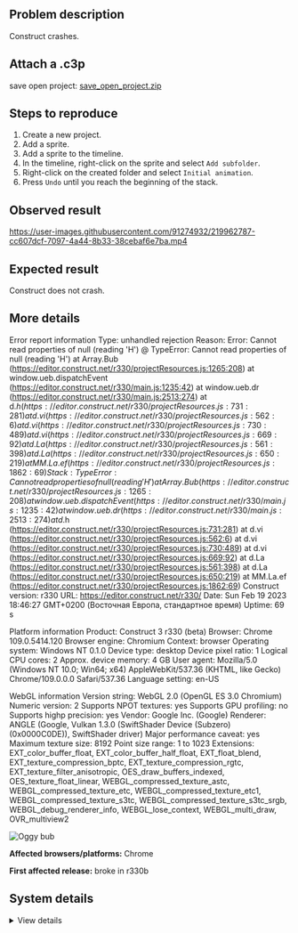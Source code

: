 ## Problem description

Construct crashes.

## Attach a .c3p

save open project: [save_open_project.zip](https://github.com/WilsonPercival/WilsonPercival/files/10777422/save_open_project.zip)

## Steps to reproduce

1. Create a new project.
2. Add a sprite.
3. Add a sprite to the timeline.
4. In the timeline, right-click on the sprite and select `Add subfolder`.
5. Right-click on the created folder and select `Initial animation`.
6. Press `Undo` until you reach the beginning of the stack.

## Observed result

https://user-images.githubusercontent.com/91274932/219962787-cc607dcf-7097-4a44-8b33-38cebaf6e7ba.mp4

## Expected result

Construct does not crash.

## More details

Error report information
Type: unhandled rejection
Reason: Error: Cannot read properties of null (reading 'H') @ TypeError: Cannot read properties of null (reading 'H') at Array.Bub (https://editor.construct.net/r330/projectResources.js:1265:208) at window.ueb.dispatchEvent (https://editor.construct.net/r330/main.js:1235:42) at window.ueb.dr (https://editor.construct.net/r330/main.js:2513:274) at d.$h (https://editor.construct.net/r330/projectResources.js:731:281) at d.vi (https://editor.construct.net/r330/projectResources.js:562:6) at d.vi (https://editor.construct.net/r330/projectResources.js:730:489) at d.vi (https://editor.construct.net/r330/projectResources.js:669:92) at d.La (https://editor.construct.net/r330/projectResources.js:561:398) at d.La (https://editor.construct.net/r330/projectResources.js:650:219) at MM.La.ef (https://editor.construct.net/r330/projectResources.js:1862:69)
Stack: TypeError: Cannot read properties of null (reading 'H') at Array.Bub (https://editor.construct.net/r330/projectResources.js:1265:208) at window.ueb.dispatchEvent (https://editor.construct.net/r330/main.js:1235:42) at window.ueb.dr (https://editor.construct.net/r330/main.js:2513:274) at d.$h (https://editor.construct.net/r330/projectResources.js:731:281) at d.vi (https://editor.construct.net/r330/projectResources.js:562:6) at d.vi (https://editor.construct.net/r330/projectResources.js:730:489) at d.vi (https://editor.construct.net/r330/projectResources.js:669:92) at d.La (https://editor.construct.net/r330/projectResources.js:561:398) at d.La (https://editor.construct.net/r330/projectResources.js:650:219) at MM.La.ef (https://editor.construct.net/r330/projectResources.js:1862:69)
Construct version: r330
URL: https://editor.construct.net/r330/
Date: Sun Feb 19 2023 18:46:27 GMT+0200 (Восточная Европа, стандартное время)
Uptime: 69 s

Platform information
Product: Construct 3 r330 (beta)
Browser: Chrome 109.0.5414.120
Browser engine: Chromium
Context: browser
Operating system: Windows NT 0.1.0
Device type: desktop
Device pixel ratio: 1
Logical CPU cores: 2
Approx. device memory: 4 GB
User agent: Mozilla/5.0 (Windows NT 10.0; Win64; x64) AppleWebKit/537.36 (KHTML, like Gecko) Chrome/109.0.0.0 Safari/537.36
Language setting: en-US

WebGL information
Version string: WebGL 2.0 (OpenGL ES 3.0 Chromium)
Numeric version: 2
Supports NPOT textures: yes
Supports GPU profiling: no
Supports highp precision: yes
Vendor: Google Inc. (Google)
Renderer: ANGLE (Google, Vulkan 1.3.0 (SwiftShader Device (Subzero) (0x0000C0DE)), SwiftShader driver)
Major performance caveat: yes
Maximum texture size: 8192
Point size range: 1 to 1023
Extensions: EXT_color_buffer_float, EXT_color_buffer_half_float, EXT_float_blend, EXT_texture_compression_bptc, EXT_texture_compression_rgtc, EXT_texture_filter_anisotropic, OES_draw_buffers_indexed, OES_texture_float_linear, WEBGL_compressed_texture_astc, WEBGL_compressed_texture_etc, WEBGL_compressed_texture_etc1, WEBGL_compressed_texture_s3tc, WEBGL_compressed_texture_s3tc_srgb, WEBGL_debug_renderer_info, WEBGL_lose_context, WEBGL_multi_draw, OVR_multiview2

![Oggy bub](https://user-images.githubusercontent.com/91274932/219962813-114044f4-33d8-4fa8-8643-26960d31a7f6.png)

**Affected browsers/platforms:** Chrome

**First affected release:** broke in r330b

## System details

<details><summary>View details</summary>

Platform information
Product: Construct 3 r330 (beta)
Browser: Chrome 109.0.5414.120
Browser engine: Chromium
Context: browser
Operating system: Windows NT 0.1.0
Device type: desktop
Device pixel ratio: 1
Logical CPU cores: 2
Approx. device memory: 4 GB
User agent: Mozilla/5.0 (Windows NT 10.0; Win64; x64) AppleWebKit/537.36 (KHTML, like Gecko) Chrome/109.0.0.0 Safari/537.36
Language setting: en-US

Local storage
Storage quota (approx): 59 gb
Storage usage (approx): 193 mb (0.3%)
Persistant storage: No

Browser support notes
This list contains missing features that are not required, but could improve performance or user experience if supported.

UI effects are disabled in settings.
WebGL indicates a major performance caveat. It is probably using software rendering.
WebGL information
Version string: WebGL 2.0 (OpenGL ES 3.0 Chromium)
Numeric version: 2
Supports NPOT textures: yes
Supports GPU profiling: no
Supports highp precision: yes
Vendor: Google Inc. (Google)
Renderer: ANGLE (Google, Vulkan 1.3.0 (SwiftShader Device (Subzero) (0x0000C0DE)), SwiftShader driver)
Major performance caveat: yes
Maximum texture size: 8192
Point size range: 1 to 1023
Extensions:

EXT_color_buffer_float
EXT_color_buffer_half_float
EXT_float_blend
EXT_texture_compression_bptc
EXT_texture_compression_rgtc
EXT_texture_filter_anisotropic
OES_draw_buffers_indexed
OES_texture_float_linear
WEBGL_compressed_texture_astc
WEBGL_compressed_texture_etc
WEBGL_compressed_texture_etc1
WEBGL_compressed_texture_s3tc
WEBGL_compressed_texture_s3tc_srgb
WEBGL_debug_renderer_info
WEBGL_lose_context
WEBGL_multi_draw
OVR_multiview2
Audio information
System sample rate: 48000 Hz
Output channels: 2
Output interpretation: speakers
Supported decode formats:

WebM Opus (audio/webm; codecs=opus)
Ogg Opus (audio/ogg; codecs=opus)
WebM Vorbis (audio/webm; codecs=vorbis)
Ogg Vorbis (audio/ogg; codecs=vorbis)
MPEG-4 AAC (audio/mp4; codecs=mp4a.40.5)
MP3 (audio/mpeg)
FLAC (audio/flac)
PCM WAV (audio/wav; codecs=1)
Supported encode formats:

WebM Opus (audio/webm; codecs=opus)
Video information
Supported decode formats:

WebM AV1 (video/webm; codecs=av01.0.00M.08)
MP4 AV1 (video/mp4; codecs=av01.0.00M.08)
WebM VP9 (video/webm; codecs=vp9)
WebM VP8 (video/webm; codecs=vp8)
Ogg Theora (video/ogg; codecs=theora)
H.264 (video/mp4; codecs=avc1.42E01E)
Supported encode formats:

WebM VP9 (video/webm; codecs=vp9)
WebM VP8 (video/webm; codecs=vp8)

</details>

